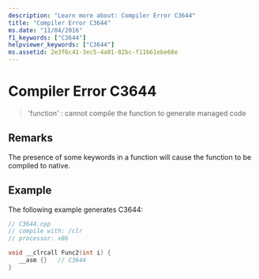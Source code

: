 ```yaml
---
description: "Learn more about: Compiler Error C3644"
title: "Compiler Error C3644"
ms.date: "11/04/2016"
f1_keywords: ["C3644"]
helpviewer_keywords: ["C3644"]
ms.assetid: 2e3f6c41-3ec5-4a01-82bc-f11b61ebe68e
---
```

# Compiler Error C3644

> 'function' : cannot compile the function to generate managed code

## Remarks

The presence of some keywords in a function will cause the function to be compiled to native.

## Example

The following example generates C3644:

```cpp
// C3644.cpp
// compile with: /clr
// processor: x86

void __clrcall Func2(int i) {
   __asm {}   // C3644
}
```
